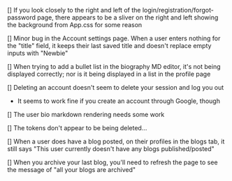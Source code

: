 [] If you look closely to the right and left of the login/registration/forgot-password page, there appears to be a sliver on the right and left showing the background from App.css for some reason

[] Minor bug in the Account settings page. When a user enters nothing for the "title" field, it keeps their last saved title and doesn't replace empty inputs with "Newbie"

[] When trying to add a bullet list in the biography MD editor, it's not being displayed correctly; nor is it being displayed in a list in the profile page

[] Deleting an account doesn't seem to delete your session and log you out

- It seems to work fine if you create an account through Google, though

[] The user bio markdown rendering needs some work

[] The tokens don't appear to be being deleted...

[] When a user does have a blog posted, on their profiles in the blogs tab, it still says "This user currently doesn't have any blogs published/posted"

[] When you archive your last blog, you'll need to refresh the page to see the message of "all your blogs are archived"
